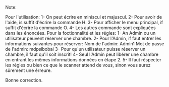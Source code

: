 Note:

Pour l'utilisation:
 	1- On peut écrire en miniscul et majuscul.
	2- Pour avoir de l'aide, is suffit d'écrire la commande H.
	3- Pour afficher le menu principal, if suffit d'écrire la commande O.
	4- Les autres commande sont expliquées dans les énoncées.
Pour la foctionnalité et les régles:
	1- An Admin ou un utilisateur peuvent réserver une chambre.
	2- Pour l'Admin, if faut entrer les informations suivantes pour réserver:
		Nom de l'admin: Admin1
		Mot de passe de l'admin: mdpsibobai
	3- Pour qu'un utilisateur puisse réserver un chambre, il faut qu'il soit inscrit!
	4- Seul l'Admin peut libérer une chambre en entrant les mêmes informations données en étape 2.
	5- Il faut réspecter les régles ou bien ce que le scanner attend de vous, sinon vous aurez sûrement une érreure.

Bonne correction.
